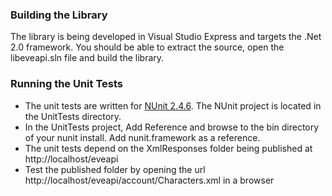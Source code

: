 ### Building the Library ###
The library is being developed in Visual Studio Express and targets the .Net 2.0 framework. You should be able to extract the source, open the libeveapi.sln file and build the library.

### Running the Unit Tests ###
  * The unit tests are written for [NUnit 2.4.6](http://prdownloads.sourceforge.net/nunit/NUnit-2.4.6-net-2.0.msi?download). The NUnit project is located in the UnitTests directory.
  * In the UnitTests project, Add Reference and browse to the bin directory of your nunit install. Add nunit.framework as a reference.
  * The unit tests depend on the XmlResponses folder being published at http://localhost/eveapi
  * Test the published folder by opening the url http://localhost/eveapi/account/Characters.xml in a browser